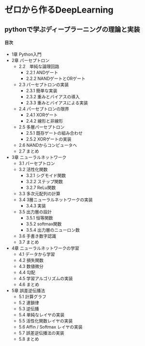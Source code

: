 # ゼロから作るDeepLearning
## pythonで学ぶディープラーニングの理論と実装

#### 目次
* 1章 Python入門
* 2章 パーセプトロン
    * 2.2　単純な論理回路
        * 2.2.1 ANDゲート
        * 2.2.2 NANDゲートとORゲート
    * 2.3 パーセプトロンの実装
        * 2.3.1 簡単な実装
        * 2.3.2 重みとバイアスの導入
        * 2.3.3 重みとバイアスによる実装
    * 2.4 パーセプトロンの限界
        * 2.4.1 XORゲート
        * 2.4.2 線形と非線形
    * 2.5 多層パーセプトロン
        * 2.5.1 既存ゲートの組み合わせ
        * 2.5.2 XORゲートの実装
    * 2.6 NANDからコンピュータへ
    * 2.7 まとめ
* 3章 ニューラルネットワーク
    * 3.1 パーセプトロン
    * 3.2 活性化関数
        * 3.2.1 シグモイド関数
        * 3.2.2 ステップ関数
        * 3.2.7 ReLu関数
    * 3.3 多次元配列の計算
    * 3.4 3層ニューラルネットワークの実装
        * 3.4.3 実装
    * 3.5 出力層の設計
        * 3.5.1 恒等関数
        * 3.5.2 softmax関数
        * 3.5.4 出力層のニューロン数
    * 3.6 手書き数字認識
    * 3.7 まとめ
* 4章 ニューラルネットワークの学習
    * 4.1 データから学習
    * 4.2 損失関数
    * 4.3 数値微分
    * 4.4 勾配
    * 4.5 学習アルゴリズムの実装
    * 4.6 まとめ
* 5章 誤差逆伝播法
    * 5.1 計算グラフ
    * 5.2 連鎖律
    * 5.3 逆伝播
    * 5.4 単純なレイヤの実装
    * 5.5 活性化関数レイヤの実装
    * 5.6 Affin / Softmax レイヤの実装
    * 5.7 誤差逆伝播法の実装
    * 5.8 まとめ